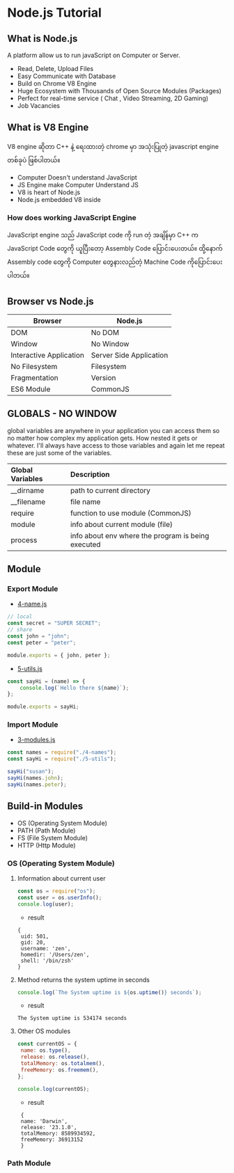 # Node.js Tutorial

## What is Node.js

A platform allow us to run javaScript on Computer or Server.

- Read, Delete, Upload Files
- Easy Communicate with Database
- Build on Chrome V8 Engine
- Huge Ecosystem with Thousands of Open Source Modules (Packages)
- Perfect for real-time service ( Chat , Video Streaming, 2D Gaming)
- Job Vacancies

## What is V8 Engine

V8 engine ဆိုတာ C++ နဲ့ ရေးထားတဲ့ chrome မှာ အသုံးပြုတဲ့ javascript engine တစ်ခုပဲ ဖြစ်ပါတယ်။

- Computer Doesn't understand JavaScript
- JS Engine make Computer Understand JS
- V8 is heart of Node.js
- Node.js embedded V8 inside

### How does working JavaScript Engine

JavaScript engine သည် JavaScript code ကို run တဲ့ အချိန်မှာ C++ က JavaScript Code တွေကို ယူပြီးတော့ Assembly Code
ပြောင်းပေးတယ်။​ ထို့နောက် Assembly code တွေကို Computer တွေနားလည်တဲ့ Machine Code ကိုပြောင်းပေးပါတယ်။

## Browser vs Node.js

| Browser                 | Node.js                 |
| ----------------------- | ----------------------- |
| DOM                     | No DOM                  |
| Window                  | No Window               |
| Interactive Application | Server Side Application |
| No Filesystem           | Filesystem              |
| Fragmentation           | Version                 |
| ES6 Module              | CommonJS                |

## GLOBALS - NO WINDOW

global variables are anywhere in your application you can access them so no matter how complex my application gets. How
nested it gets or whatever. I'll always have access to those variables and again let me repeat these are just some of
the variables.

| Global Variables | Description                                        |
| :--------------- | :------------------------------------------------- |
| \_\_dirname      | path to current directory                          |
| \_\_filename     | file name                                          |
| require          | function to use module (CommonJS)                  |
| module           | info about current module (file)                   |
| process          | info about env where the program is being executed |

## Module

### Export Module

- [4-name.js](./4-names.js)

```javascript
// local
const secret = "SUPER SECRET";
// share
const john = "john";
const peter = "peter";

module.exports = { john, peter };
```

- [5-utils.js](./5-utils.js)

```javascript
const sayHi = (name) => {
	console.log(`Hello there ${name}`);
};

module.exports = sayHi;
```

### Import Module

- [3-modules.js](./3-modules.js)

```javascript
const names = require("./4-names");
const sayHi = require("./5-utils");

sayHi("susan");
sayHi(names.john);
sayHi(names.peter);
```

## Build-in Modules

- OS (Operating System Module)
- PATH (Path Module)
- FS (File System Module)
- HTTP (Http Module)

### OS (Operating System Module)

1. Information about current user

   ```javascript
   const os = require("os");
   const user = os.userInfo();
   console.log(user);
   ```

   - result

   ```text
   {
   	uid: 501,
   	gid: 20,
   	username: 'zen',
   	homedir: '/Users/zen',
   	shell: '/bin/zsh'
   }
   ```

2. Method returns the system uptime in seconds

   ```javascript
   console.log(`The System uptime is ${os.uptime()} seconds`);
   ```

   - result

   ```text
   The System uptime is 534174 seconds
   ```

3. Other OS modules

   ```javascript
   const currentOS = {
   	name: os.type(),
   	release: os.release(),
   	totalMemory: os.totalmem(),
   	freeMemory: os.freemem(),
   };

   console.log(currentOS);
   ```

   - result

   ```text
   	{
   	name: 'Darwin',
   	release: '23.1.0',
   	totalMemory: 8589934592,
   	freeMemory: 36913152
   	}
   ```

### Path Module
